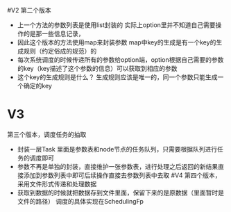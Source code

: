#V2
第二个版本
* 上一个方法的参数列表是使用list封装的 实际上option里并不知道自己需要操作的是那一些信息记录，
* 因此这个版本的方法使用map来封装参数  map中key的生成是有一个key的生成规则（约定俗成的规范）的
* 每次系统调度的时候传递所有的参数给option端，option根据自己需要的参数的key（key描述了这个参数的信息）可以获取到相应的参数
* 这个key的生成规则是什么？ 生成规则应该是唯一的，同一个参数只能生成一个确定的key
# V3
第三个版本，调度任务的抽取
* 封装一层Task 里面是参数表和node节点的任务队列，只需要根据队列进行任务的调度即可
* 参数不再是单独的封装，直接维护一张参数表，进行处理之后返回的新结果直接添加到参数列表中即可后续操作直接去参数列表中去取
#V4
第四个版本，采用文件形式传递和处理数据
* 获取到数据的时候就把数据存到文件里面，保留下来的是原数据（里面暂时是文件的路径）
调度的具体实现在SchedulingFp
